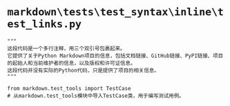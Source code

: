 # `markdown\tests\test_syntax\inline\test_links.py`

```
"""
这段代码是一个多行注释，用三个双引号包裹起来。
它提供了关于Python Markdown项目的信息，包括文档链接、GitHub链接、PyPI链接、项目的起始人和当前维护者的信息，以及版权和许可证信息。
这段代码并没有实际的Python代码，只是提供了项目的相关信息。
"""

from markdown.test_tools import TestCase
# 从markdown.test_tools模块中导入TestCase类，用于编写测试用例。
```